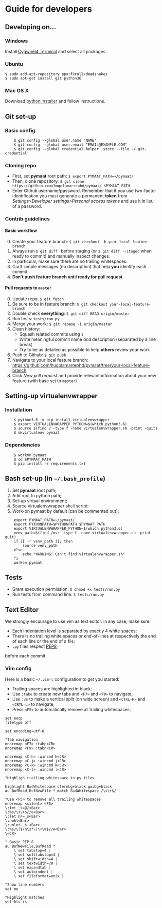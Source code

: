 # Guide for developers

## Developing on...

### Windows
Install [Cygwin64 Terminal](https://cygwin.com/install.html) and select all packages.

### Ubuntu
    $ sudo add-apt-repository ppa:fkrull/deadsnakes
    $ sudo apt-get install git python36

### Mac OS X
Download [python installer](https://www.python.org/ftp/python/3.6.3/python-3.6.3-macosx10.6.pkg) and follow instructions.

## Git set-up

### Basic config
```
    $ git config --global user.name "NAME"
    $ git config --global user.email "EMAIL@EXAMPLE.COM"
    $ git config --global credential.helper 'store --file ~/.git-credential'
```

### Cloning repo
* First, set **pymaat** root path:
    `$ export PYMAAT_PATH=~/pymaat/`
* Then, clone repository:
    `$ git clone https://github.com/hugolamarrephd/pymaat/ $PYMAAT_PATH`
* Enter Github username/password. Remember that if you use two-factor identification you must
generate a permanent **token** from *Settings>Developer settings>Personal access tokens* and use it in lieu of a password.

### Contrib guidelines

#### Basic workflow
0. Create your feature branch: `$ git checkout -b your-local-feature-branch`
1. Always run `$ git diff ` before staging (or `$ git diff --staged` when ready to commit) and manually inspect changes.
2. In particular, make sure there are no trailing whitespaces.
3. Craft simple messages (no description) that help **you** identify each commit
4. **Don't push feature branch until ready for pull request**

#### Pull requests to `master`
0. Update repo: `$ git fetch`
1. Be sure to be in feature branch: `$ git checkout your-local-feature-branch`
2. Double check **everything**: `$ git diff HEAD origin/master`
3. Run tests: `tests/run.py`
4. Merge your work: `$ git rebase -i origin/master`
5. Clean history:
    * Squash related commits using `s`
    * Write meaningful commit name *and* description (separated by a line
     break)
    * Try to be as detailed as possible to help **others** review your work
5. Push to Github: `$ git push`
6. Navigate to your local feature branch:
    https://github.com/hugolamarrephd/pymaat/tree/your-local-feature-branch
8. Click *New pull request* and provide relevant information about your new
    feature (with base set to `master`)

## Setting-up virtualenvwrapper

### Installation
```
    $ python3.6 -m pip install virtualenvwrapper
    $ export VIRTUALENVWRAPPER_PYTHON=$(which python3.6)
    $ source $(find / -type f -name virtualenvwrapper.sh -print -quit)
    $ mkvirtualenv pymaat
```

### Dependencies
```
    $ workon pymaat
    $ cd $PYMAAT_PATH
    $ pip install -r requirements.txt
```

## Bash set-up (in `~/.bash_profile`)
1. Set **pymaat** root path;
2. Add root to python path;
3. Set-up virtual environment;
4. Source virtualenvwrapper shell script;
5. Work-on pymaat by default (can be commented out);
```
    export PYMAAT_PATH=~/pymaat/
    export PYTHONPATH=$PYTHONPATH:$PYMAAT_PATH
    export VIRTUALENVWRAPPER_PYTHON=$(which python3.6)
    venv_path=$(find /usr -type f -name virtualenvwrapper.sh -print -quit)
    if [[ -r venv_path ]]; then
        source venv_path
    else
        echo "WARNING: Can't find virtualenvwrapper.sh"
    fi
    workon pymaat
```

## Tests
* Grant execution permission:
    `$ chmod +x tests/run.py`
* Run tests from command line:
    `$ tests/run.py`

## Text Editor
We strongly encourage to use vim as text editor. In any case, make sure:

* Each indentation level is separated by exactly 4 white spaces;
* There is no trailing white spaces or end-of-lines at respectively the end of each line or the end of a file;
* `.py` files respect [PEP8](https://www.python.org/dev/peps/pep-0008/);

before each commit.

### Vim config
Here is a basic `~/.vimrc` configuration to get you started:
* Trailing spaces are highlighted in black;
* Use `:tabe` to create new tabs and `<F7>` and `<F9>` to navigate;
* Use `:vs` to make a vertical split (on wide screen) and `<CTRL-H>` and
`<CRTL-L>` to navigate;
* Press `<F5>` to automatically remove all trailing whitespaces;

```
set nocp
filetype off

set encoding=utf-8

"Tab navigation
nnoremap <F7> :tabp<CR>
nnoremap <F9> :tabn<CR>

nnoremap <C-h> :wincmd h<CR>
nnoremap <C-j> :wincmd j<CR>
nnoremap <C-k> :wincmd k<CR>
nnoremap <C-l> :wincmd l<CR>

"Highligh trailing whitespace in py files

highlight BadWhitespace ctermbg=black guibg=black
au BufRead,BufNewFile * match BadWhitespace /\s\+$/

"Use <F5> to remove all trailing whitespaces
nnoremap <silent> <F5>
\:let _s=@/<Bar>
\:%s/\s\+$//e<Bar>
\:let @/=_s<Bar>
\:nohl<Bar>
\:unlet _s <Bar>
\:%s/\($\n\s*\)\+\%$//e<Bar>
\<CR>

" Basic PEP 8
au BufNewFile,BufRead *
    \ set tabstop=4 |
    \ set softtabstop=4 |
    \ set shiftwidth=4 |
    \ set textwidth=79 |
    \ set expandtab |
    \ set autoindent |
    \ set fileformat=unix |

"Show line numbers
set nu

"Highlight matches
set hls is
```
